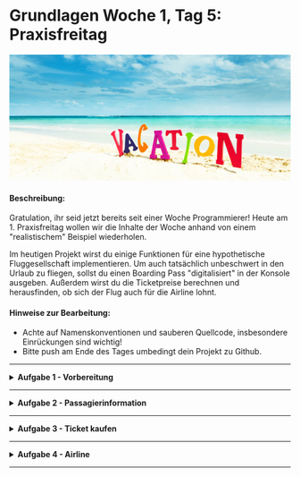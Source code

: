 # Grundlagen Woche 1, Tag 5: Praxisfreitag

<p align="center">
  <img width="600" height="225" src="img/vacation.jpg" />
</p>

#### Beschreibung:

Gratulation, ihr seid jetzt bereits seit einer Woche Programmierer!
Heute am 1. Praxisfreitag wollen wir die Inhalte der Woche anhand von einem "realistischem" Beispiel wiederholen.

Im heutigen Projekt wirst du einige Funktionen für eine hypothetische Fluggesellschaft implementieren. 
Um auch tatsächlich unbeschwert in den Urlaub zu fliegen, sollst du einen Boarding Pass "digitalisiert" in der Konsole ausgeben. 
Außerdem wirst du die Ticketpreise berechnen und herausfinden, ob sich der Flug auch für die Airline lohnt. 

#### Hinweise zur Bearbeitung:

- Achte auf Namenskonventionen und sauberen Quellcode, insbesondere Einrückungen sind wichtig!
- Bitte push am Ende des Tages umbedingt dein Projekt zu Github. 
---

<details>
<summary> <b> Aufgabe 1 - Vorbereitung  </b> </summary>

Normalerweise beginnt jede App damit, dass du erstmal ein Projekt erstellen musst. 
Heute haben wir das bereits für dich übernommen. Aber es fehlen noch die Dateien, in denen du die Aufgaben lösen wirst. 
Erstelle also 3 Kotlin (.kt) Dateien im Ordner "src". 
Die Dateien sollen folgende Namen haben: "Passagier", "Bezahlung", "Airline".
Erstelle in jeder der Dateien eine main-Funktion, in der du die jeweiligen Aufgaben bearbeiten wirst.

</details>

---

<details>
<summary> <b> Aufgabe 2 - Passagierinformation </b> </summary>

Damit die Fluggesellschaft einen komfortablen Flug bieten kann, benötigt sie ein paar Informationen über die Passagiere. 
Bei Verspätungen oder Nicht-Erscheinen, sind beispielsweise Kontaktdaten von Vorteil. 
Um den Kunden auch ein gutes gastronomisches Angebot zu machen, ist es für die Fluggesellschaft außerdem gut zu wissen, ob die Kunden vegetarisch sind.
- Erstelle die 7 folgenden Variablen mit den passenden Datentypen: name, vorname, email, telefonnummer, geburtsjahr, reiseziel, vegetarisch.
- Diese Variablen sollen über Konsoleneingaben befüllt werden.
- Achtet auf sinnvolle Datentypen der einzelnen Variablen!
- Anschließend sollst du einen sogenannten <ins>*Boarding Pass*</ins> auf der Konsole ausgeben.

**Datei für die Aufgabe:** *Passagier.kt*

Dein Ergebnis könnte z.B so aussehen:
<p align="center">

<img width="382" alt="Bildschirm­foto 2023-03-17 um 09 35 25" src="https://user-images.githubusercontent.com/108675807/225855146-a016f0a6-cf0d-4de4-a211-3ebeba54df35.png">

</p>

</details>

---

<details>
<summary> <b> Aufgabe 3 - Ticket kaufen </b> </summary>

Deine Lieblingsfluggesellschaft bietet einen Hin- und Rückflug für eine 4-köpfige Familie. Ein Ticket kostet 125Euro pro Passagier und dein Kontostand beträgt 650Euro.
- Erstelle die benötigten Variablen, um die Tickets zu kaufen.
- Berechne den Gesamtpreis und den finalen Kontostand. Speichere diese in passenden Variablen und gib sie auf der Konsole aus.


  **Datei für die Aufgabe:** *Bezahlung.kt*

Dein Ergebnis könnte z.B so aussehen:
<p align="center">
  <img width="400" height="225" src="img/screen2.png" />
</p>


</details>

---

<details>
<summary> <b> Aufgabe 4 - Airline  </b> </summary>

- Das Flugzeug hat 130 Sitzplätze, wieviele 4-köpfige Familien können mit dem Flugzeug mitgenommen werden? Gib das Ergebnis auf der Konsole aus.
- Wie viele freie Sitzplätze gibt es, wenn 25 4-köpfige Familien die Tickets kaufen? Gib das Ergebnis auf der Konsole aus.
- Der Flug kostet die Fluggesellschaft 16€ pro Kilometer. Die Flugstrecke von Berlin nach Mailand beträgt 1034.93 Kilometer. Wie teuer ist der Flug?
  Gib das Ergebnis auf der Konsole aus.
- Bringt dieser Flug der Fluggesellschaft einen Gewinn, wenn 130 Passagiere mitfliegen?

**Hinweis**: Überlege dir wann es sinnvoll ist, Variablen und Konstanten anzulegen.

**Datei für die Aufgabe:** *Airline.kt*

Dein Ergebnis könnte z.B so aussehen:

<p align="center">
<img width="268" alt="Bildschirm­foto 2023-03-17 um 09 37 13" src="https://user-images.githubusercontent.com/108675807/225855035-5b74ea33-246f-49c1-96f3-d5a64c2f5a4a.png">
</p>

</details>

---
